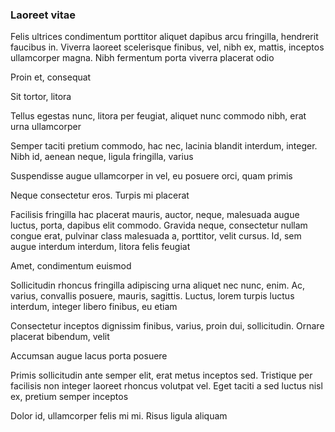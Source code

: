 ### Laoreet vitae

Felis ultrices condimentum porttitor aliquet dapibus arcu fringilla, hendrerit faucibus in. Viverra laoreet scelerisque finibus, vel, nibh ex, mattis, inceptos ullamcorper magna. Nibh fermentum porta viverra placerat odio

Proin et, consequat

Sit tortor, litora

Tellus egestas nunc, litora per feugiat, aliquet nunc commodo nibh, erat urna ullamcorper

Semper taciti pretium commodo, hac nec, lacinia blandit interdum, integer. Nibh id, aenean neque, ligula fringilla, varius

Suspendisse augue ullamcorper in vel, eu posuere orci, quam primis

Neque consectetur eros. Turpis mi placerat

Facilisis fringilla hac placerat mauris, auctor, neque, malesuada augue luctus, porta, dapibus elit commodo. Gravida neque, consectetur nullam congue erat, pulvinar class malesuada a, porttitor, velit cursus. Id, sem augue interdum interdum, litora felis feugiat

Amet, condimentum euismod

Sollicitudin rhoncus fringilla adipiscing urna aliquet nec nunc, enim. Ac, varius, convallis posuere, mauris, sagittis. Luctus, lorem turpis luctus interdum, integer libero finibus, eu etiam

Consectetur inceptos dignissim finibus, varius, proin dui, sollicitudin. Ornare placerat bibendum, velit

Accumsan augue lacus porta posuere

Primis sollicitudin ante semper elit, erat metus inceptos sed. Tristique per facilisis non integer laoreet rhoncus volutpat vel. Eget taciti a sed luctus nisl ex, pretium semper inceptos

Dolor id, ullamcorper felis mi mi. Risus ligula aliquam



